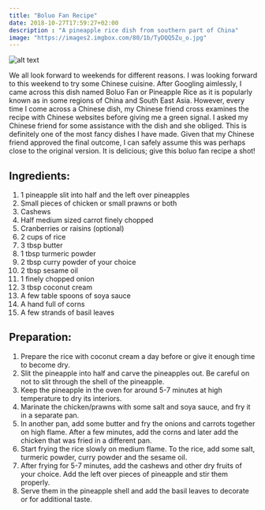 ```yaml
---
title: "Boluo Fan Recipe"
date: 2018-10-27T17:59:27+02:00
description : "A pineapple rice dish from southern part of China"
image: "https://images2.imgbox.com/80/1b/TyDQQ5Zu_o.jpg"
---
```


![alt text](https://images2.imgbox.com/c2/70/AAVRVZuE_o.jpg "Boluo Fan")

We all look forward to weekends for different reasons. I was looking forward to this weekend to try some Chinese cuisine. After Googling aimlessly, I came across this dish named Boluo Fan or Pineapple Rice as it is popularly known as in some regions of China and South East Asia. However, every time I come across a Chinese dish, my Chinese friend cross examines the recipe with Chinese websites before giving me a green signal. I asked my Chinese friend for some assistance with the dish and she obliged. This is definitely one of the most fancy dishes I have made. Given that my Chinese friend approved the final outcome, I can safely assume this was perhaps close to the original version. It is delicious; give this boluo fan recipe a shot!

## Ingredients:

1. 1 pineapple slit into half and the left over pineapples
2. Small pieces of chicken or small prawns or both
3. Cashews
4. Half medium sized carrot finely chopped
5. Cranberries or raisins (optional)
6. 2 cups of rice
7. 3 tbsp butter
8. 1 tbsp turmeric powder
9. 2 tbsp curry powder of your choice
10. 2 tbsp sesame oil
11. 1 finely chopped onion
12. 3 tbsp coconut cream
13. A few table spoons of soya sauce
14. A hand full of corns
15. A few strands of basil leaves

## Preparation:

1. Prepare the rice with coconut cream a day before or give it enough time to become dry.
2. Slit the pineapple into half and carve the pineapples out. Be careful on not to slit through the shell of the pineapple.
3. Keep the pineapple in the oven for around 5-7 minutes at high temperature to dry its interiors.
4. Marinate the chicken/prawns with some salt and soya sauce, and fry it in a separate pan.
5. In another pan, add some butter and fry the onions and carrots together on high flame. After a few minutes, add the corns and later add the chicken that was fried in a different pan.
6. Start frying the rice slowly on medium flame. To the rice, add some salt, turmeric powder, curry powder and the sesame oil.
7. After frying for 5-7 minutes, add the cashews and other dry fruits of your choice. Add the left over pieces of pineapple and stir them properly.
8. Serve them in the pineapple shell and add the basil leaves to decorate or for additional taste.